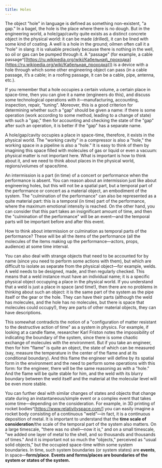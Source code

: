 ```yaml
---
title: Holes
---
```


The object "hole" in language is defined as something non-existent, "a gap." In a bagel, the hole is the place where there is no dough. But in the engineering world, a hole/gap/cavity quite exists as a distinct concrete object in the physical world: it can be made (drilled), it can be lined with some kind of coating. A well is a hole in the ground; oilmen often call it a "hole" in slang: it is valuable precisely because there is nothing in the well, so oil or gas can be pumped through it. A "passage" (for example, a cable passage^[[https://ru.wikipedia.org/wiki/Кабельная\_проходка](https://ru.wikipedia.org/wiki/Кабельная_проходка)]) is a device with a hole through which some other engineering object can pass (in a cable passage, it’s a cable; in a roofing passage, it can be a cable, pipe, antenna, etc.).

If you remember that a hole occupies a certain volume, a certain place in space-time, then you can give it a name (engineers do this), and discuss some technological operations with it—manufacturing, accounting, inspection, repair, "tuning". Moreover, this is a good criterion for determining whether such a "gap" should be given a name: if there is some operation (work according to some method, leading to a change of state) with such a "gap," then for accounting and checking the state of the "gap" after such an operation, it is better if the "gap" has a separate name.

A hole/gap/cavity occupies a place in space-time, therefore, it exists in the physical world. The "working cavity" in a compressor is also a "hole," the working space in a pipeline is also a "hole." It is easy to think of them by imagining this space filled with molecules of gas or liquid or even a vacuum: physical matter is not important here. What is important is how to think about it, and we need to think about places in the physical world, regions/volumes of space/time.

An intermission is a part (in time) of a concert or performance when the performance is absent. You can reason about an intermission just like about engineering holes, but this will not be a spatial part, but a temporal part of the performance or concert as a material object, an embodiment of the system. The "culmination of the performance" can also be represented as a quite material part: this is a temporal (in time) part of the performance, where the maximum emotional intensity is reached. On the other hand, you can consider that this part takes an insignificant amount of time, and then the "culmination of the performance" will be an event—and the temporal parts will be important before and after this event.

How to think about intermission or culmination as temporal parts of the performance? These will be all the items of the performance (all the molecules of the items making up the performance—actors, props, audience) at some time interval.

You can also deal with strange objects that need to be accounted for by name (since you need to perform some actions with them), but which are difficult to isolate as separate from the physical object—for example, welds. A weld needs to be designed, made, and then regularly checked. This means that a weld instance must have an individual name; it is a specific physical object occupying a place in the physical world. If you understand that a weld is just a place in space (and time!), then there are no problems in thinking about such an object: it is the same part of the system as the pipe itself or the gear or the hole. They can have their parts (although the weld has molecules, and the hole has no molecules, but there is space that molecules could occupy!), they are parts of other material objects, they can have descriptions.

This somewhat contradicts the notion of a "configuration of matter resistant to the destructive action of time" as a system in physics. For example, if looking at a candle flame, researcher Karl Friston notes the impossibility of indicating the boundary of the system, since there is some chaotic exchange of molecules with the environment. But if you take an engineer, then for him "flame" is quite an object, the state of which can be measured (say, measure the temperature in the center of the flame and at its conditional boundary). And this flame the engineer will define by its spatial form in the environment and the need to perform some operations with this form: for the engineer, there will be the same reasoning as with a "hole." And the flame will be quite stable for him, and the weld with its blurry boundary between the weld itself and the material at the molecular level will be even more stable.

You can further deal with similar changes of states and objects that change state during an instantaneous/simple event or a complex event that takes some time—depending on the consideration. For example, in 3D printing of rocket bodies^[<https://www.relativityspace.com/>] you can easily imagine a rocket body consisting of a continuous "weld"—in fact, it is a continuous deposition of metal. It is important to understand that the **time scale of consideration**/the scale of the temporal part of the system also matters. On a large timescale, "there was no shell—now it is," and on a small timescale, "we added one layer of metal to the shell, and so thousands and thousands of times." And it is important not so much the "objects," perceived as "usual solid objects," but the occupied space-time within some system boundaries. In time, such system boundaries (or system states) are **events**, in space—**form/place**. **Events and forms/places are boundaries of the system or states of the system.**